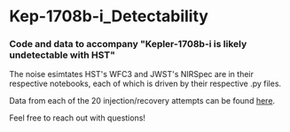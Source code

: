 # Kep-1708b-i_Detectability
### Code and data to accompany "Kepler-1708b-i is likely undetectable with HST"

The noise esimtates HST's WFC3 and JWST's NIRSpec are in their respective notebooks, each of which is driven by their respective .py files.

Data from each of the 20 injection/recovery attempts can be found [here](https://drive.google.com/drive/folders/1OiHY0T6-QVzErD-eMtDBmup9Oa7lMvBl).

Feel free to reach out with questions!
